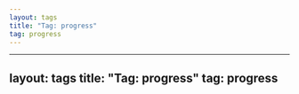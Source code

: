 ```yaml
---
layout: tags
title: "Tag: progress"
tag: progress
---
```

---
layout: tags
title: "Tag: progress"
tag: progress
---
